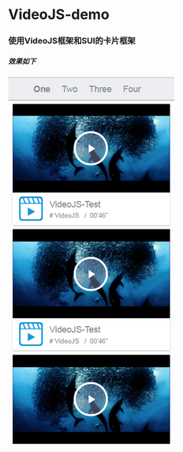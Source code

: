 # VideoJS-demo
### 使用VideoJS框架和SUI的卡片框架

##### 效果如下

<img src="https://github.com/Eaaon/VideoJS-demo/blob/master/card-demo/img/card_view.png" alt="">
